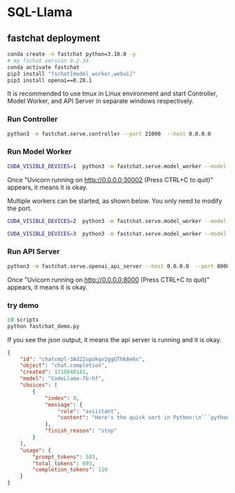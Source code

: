 # SQL-Llama


## fastchat deployment

```bash
conda create -n fastchat python=3.10.0 -y
# my fschat version 0.2.34
conda activate fastchat
pip3 install "fschat[model_worker,webui]"
pip3 install openai==0.28.1
```

It is recommended to use tmux in Linux environment and start Controller, Model Worker, and API Server in separate windows respectively.

### Run Controller

```bash
python3 -m fastchat.serve.controller --port 21000  --host 0.0.0.0
```


### Run Model Worker

```bash
CUDA_VISIBLE_DEVICES=1  python3 -m fastchat.serve.model_worker --model-name CodeLlama-7b-hf  --model-path  /your/path/to/SQL-Llama-v0.5  --worker-address http://0.0.0.0:30002 --port 30002 --host 0.0.0.0 --controller-address http://0.0.0.0:21000
```

Once "Uvicorn running on http://0.0.0.0:30002 (Press CTRL+C to quit)" appears, it means it is okay.

Multiple workers can be started, as shown below. You only need to modify the port.

```bash
CUDA_VISIBLE_DEVICES=2  python3 -m fastchat.serve.model_worker --model-name CodeLlama-7b-hf  --model-path  /your/path/to/SQL-Llama-v0.5  --worker-address http://0.0.0.0:30003 --port 30003 --host 0.0.0.0 --controller-address http://0.0.0.0:21000

CUDA_VISIBLE_DEVICES=3  python3 -m fastchat.serve.model_worker --model-name CodeLlama-7b-hf  --model-path  /your/path/to/SQL-Llama-v0.5  --worker-address http://0.0.0.0:30004 --port 30004 --host 0.0.0.0 --controller-address http://0.0.0.0:21000
```


### Run API Server
```bash
python3 -m fastchat.serve.openai_api_server --host 0.0.0.0  --port 8000 --controller-address http://0.0.0.0:21000
```

Once "Uvicorn running on http://0.0.0.0:8000 (Press CTRL+C to quit)" appears, it means it is okay.


### try demo
```bash
cd scripts
python fastchat_demo.py
```

If you see the json output, it means the api server is running and it is okay.

```json
{
    "id": "chatcmpl-3Ad22upokgv2ggGThKAe6s",
    "object": "chat.completion",
    "created": 1710840181,
    "model": "CodeLlama-7b-hf",
    "choices": [
        {
            "index": 0,
            "message": {
                "role": "assistant",
                "content": "Here's the quick sort in Python:\n```python\ndef quick_sort(array):\n    if len(array) <= 1:\n        return array\n    else:\n        pivot = array[0]\n        lesser = [i for i in array[1:] if i <= pivot]\n        greater = [i for i in array[1:] if i > pivot]\n        return quick_sort(lesser) + [pivot] + quick_sort(greater)\n```\n"
            },
            "finish_reason": "stop"
        }
    ],
    "usage": {
        "prompt_tokens": 583,
        "total_tokens": 693,
        "completion_tokens": 110
    }
}
```



